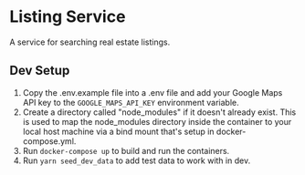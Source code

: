 # Listing Service

A service for searching real estate listings.

## Dev Setup

1. Copy the .env.example file into a .env file and add your Google Maps API key to the `GOOGLE_MAPS_API_KEY` environment
   variable.
2. Create a directory called "node_modules" if it doesn't already exist. This is used to map the node_modules directory
   inside the container to your local host machine via a bind mount that's setup in docker-compose.yml.
2. Run `docker-compose up` to build and run the containers.
3. Run `yarn seed_dev_data` to add test data to work with in dev.
